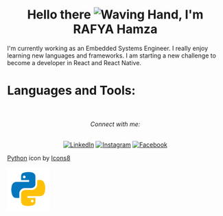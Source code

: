  <div align="center">
  <h1>Hello there
    <img src="https://raw.githubusercontent.com/Tarikul-Islam-Anik/Animated-Fluent-Emojis/master/Emojis/Hand%20gestures/Waving%20Hand.png" alt="Waving Hand" width="50" height="50" />,
    I'm RAFYA Hamza
  </h1>
 </div>

<p>I'm currently working as an Embedded Systems Engineer. I really enjoy learning new languages and frameworks. I am starting a new challenge to become a developer in React and React Native.</p>


<h1>Languages and Tools:</h1><br><br>






<div align="center">
  <i>Connect with me:</i><br><br>
  
  <a href="https://www.linkedin.com/in/hamza-rafya-01a0011b8" target="_blank"><img src="https://img.shields.io/badge/LinkedIn-%230077B5.svg?&style=flat-square&logo=linkedin&logoColor=white" alt="LinkedIn"></a>
  <a href="https://www.instagram.com/ha_mza.rf" target="_blank"><img src="https://img.shields.io/badge/Instagram-%23E4405F.svg?&style=flat-square&logo=instagram&logoColor=white" alt="Instagram"></a>
  <a href="https://www.facebook.com/Hamza.Rafa.05" target="_blank"><img src="https://img.shields.io/badge/Facebook-%231877F2.svg?&style=flat-square&logo=facebook&logoColor=white" alt="Facebook"></a>
</div>

<a target="_blank" href="https://icons8.com/icon/Rc0Xn5AtE8kX/python">Python</a> icon by <a target="_blank" href="https://icons8.com">Icons8</a>

<img src="https://github.com/RAFYA-Hamza/icons/blob/main/icon.svg" alt="SVG Icon" width="100" height="100" />

